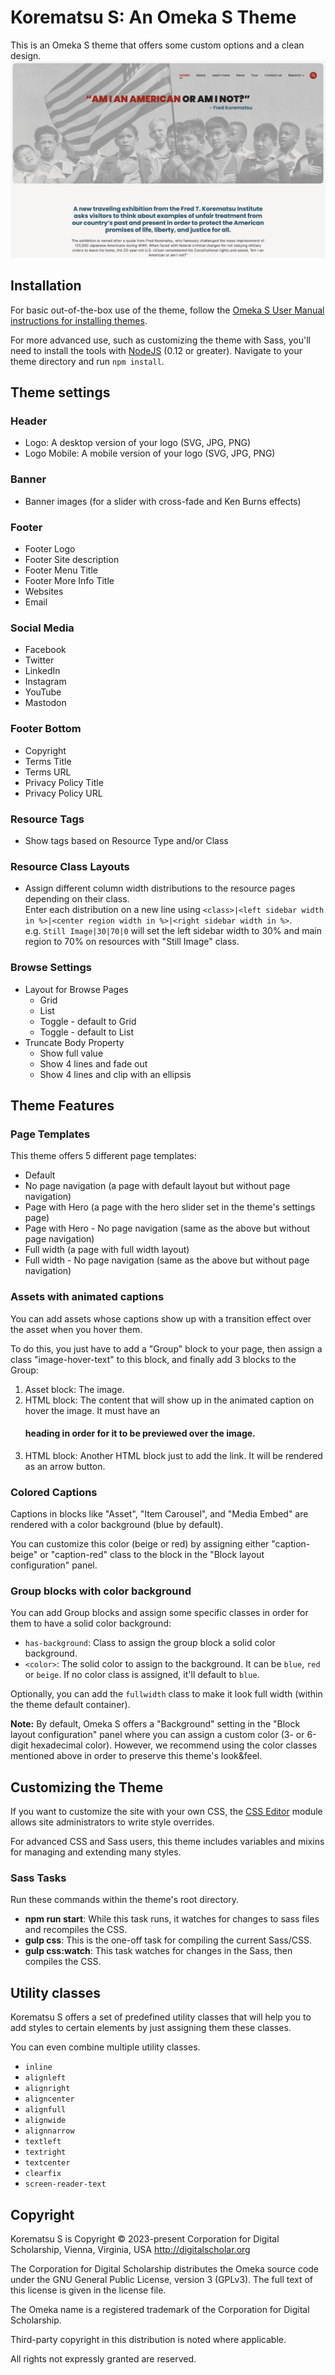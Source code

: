 # Korematsu S: An Omeka S Theme

This is an Omeka S theme that offers some custom options and a clean design.
![Korematsu Theme](https://github.com/Omeka-External/korematsu-theme/blob/main/theme.jpg?raw=true)

## Installation

For basic out-of-the-box use of the theme, follow the [Omeka S User Manual instructions for installing themes](https://omeka.org/s/docs/user-manual/sites/site_theme/#installing-themes).

For more advanced use, such as customizing the theme with Sass, you'll need to install the tools with [NodeJS](https://nodejs.org/en/) (0.12 or greater). Navigate to your theme directory and run `npm install`.

## Theme settings

### Header
- Logo: A desktop version of your logo (SVG, JPG, PNG)
- Logo Mobile: A mobile version of your logo (SVG, JPG, PNG)

### Banner
- Banner images (for a slider with cross-fade and Ken Burns effects)

### Footer
- Footer Logo
- Footer Site description
- Footer Menu Title
- Footer More Info Title
- Websites
- Email

### Social Media
- Facebook
- Twitter
- LinkedIn
- Instagram
- YouTube
- Mastodon

### Footer Bottom
- Copyright
- Terms Title
- Terms URL
- Privacy Policy Title
- Privacy Policy URL

### Resource Tags
- Show tags based on Resource Type and/or Class

### Resource Class Layouts
- Assign different column width distributions to the resource pages depending on their class.<br>Enter each distribution on a new line using `<class>|<left sidebar width in %>|<center region width in %>|<right sidebar width in %>`.<br>e.g. `Still Image|30|70|0` will set the left sidebar width to 30% and main region to 70% on resources with "Still Image" class.

### Browse Settings
- Layout for Browse Pages
  - Grid
  - List
  - Toggle - default to Grid
  - Toggle - default to List
- Truncate Body Property
  - Show full value
  - Show 4 lines and fade out
  - Show 4 lines and clip with an ellipsis

## Theme Features

### Page Templates

This theme offers 5 different page templates:
- Default
- No page navigation (a page with default layout but without page navigation)
- Page with Hero (a page with the hero slider set in the theme's settings page)
- Page with Hero - No page navigation (same as the above but without page navigation)
- Full width (a page with full width layout)
- Full width - No page navigation (same as the above but without page navigation)

### Assets with animated captions

You can add assets whose captions show up with a transition effect over the asset when you hover them.

To do this, you just have to add a "Group" block to your page, then assign a class "image-hover-text" to this block, and finally add 3 blocks to the Group:
1. Asset block: The image.
2. HTML block: The content that will show up in the animated caption on hover the image. It must have an <h4> heading in order for it to be previewed over the image.
3. HTML block: Another HTML block just to add the link. It will be rendered as an arrow button.

### Colored Captions

Captions in blocks like "Asset", "Item Carousel", and "Media Embed" are rendered with a color background (blue by default).

You can customize this color (beige or red) by assigning either "caption-beige" or "caption-red" class to the block in the "Block layout configuration" panel.

### Group blocks with color background

You can add Group blocks and assign some specific classes in order for them to have a solid color background:
- `has-background`: Class to assign the group block a solid color background.
- `<color>`: The solid color to assign to the background. It can be `blue`, `red` or `beige`. If no color class is assigned, it'll default to `blue`.

Optionally, you can add the `fullwidth` class to make it look full width (within the theme default container).

**Note:** By default, Omeka S offers a "Background" setting in the "Block layout configuration" panel where you can assign a custom color (3- or 6-digit hexadecimal color). However, we recommend using the color classes mentioned above in order to preserve this theme's look&feel. 

## Customizing the Theme

If you want to customize the site with your own CSS, the [CSS Editor](https://omeka.org/s/modules/CSSEditor/) module allows site administrators to write style overrides.

For advanced CSS and Sass users, this theme includes variables and mixins for managing and extending many styles.

### Sass Tasks

Run these commands within the theme's root directory.

* **npm run start**: While this task runs, it watches for changes to sass files and recompiles the CSS.
* **gulp css**: This is the one-off task for compiling the current Sass/CSS.
* **gulp css:watch**: This task watches for changes in the Sass, then compiles the CSS.

## Utility classes
Korematsu S offers a set of predefined utility classes that will help you to add styles to certain elements by just assigning them these classes.

You can even combine multiple utility classes.

- `inline`
- `alignleft`
- `alignright`
- `aligncenter`
- `alignfull`
- `alignwide`
- `alignnarrow`
- `textleft`
- `textright`
- `textcenter`
- `clearfix`
- `screen-reader-text`


## Copyright
Korematsu S is Copyright © 2023-present Corporation for Digital Scholarship, Vienna, Virginia, USA http://digitalscholar.org

The Corporation for Digital Scholarship distributes the Omeka source code
under the GNU General Public License, version 3 (GPLv3). The full text
of this license is given in the license file.

The Omeka name is a registered trademark of the Corporation for Digital Scholarship.

Third-party copyright in this distribution is noted where applicable.

All rights not expressly granted are reserved.
